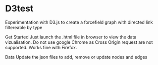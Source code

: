 # D3test
Experimentation with D3.js to create a forcefield graph with directed link filtereable by type

Get Started
Just launch the .html file in browser to view the data vizualisation. 
Do not use google Chrome as Cross Origin request are not supported. Works fine with Firefox.

Data
Update the json files to add, remove or update nodes and edges
